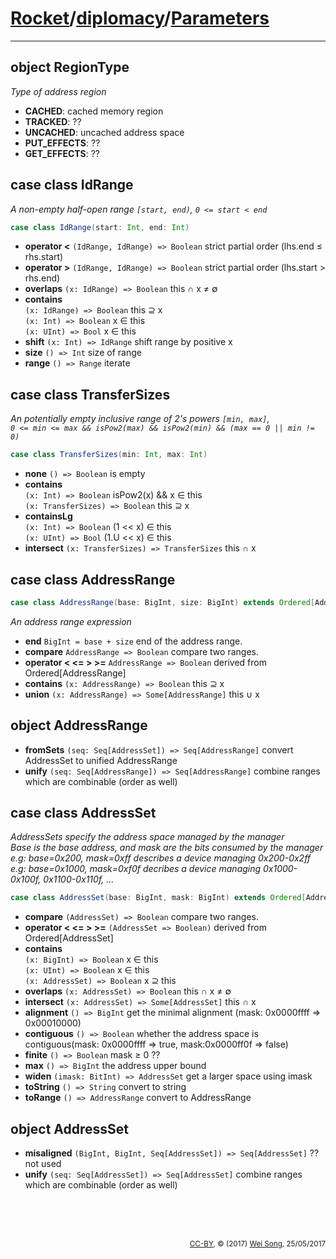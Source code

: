 [Rocket](../Readme.md)/[diplomacy](../diplomacy.md)/[Parameters](https://github.com/freechipsproject/rocket-chip/blob/master/src/main/scala/diplomacy/Parameters.scala)
=====================

**********************
object RegionType
------------------------------
*Type of address region*

+ **CACHED**: cached memory region
+ **TRACKED**: ??
+ **UNCACHED**: uncached address space
+ **PUT\_EFFECTS**: ??
+ **GET\_EFFECTS**: ??

case class IdRange
----------------------
*A non-empty half-open range `[start, end)`, `0 <= start < end`*

~~~scala
case class IdRange(start: Int, end: Int)
~~~

+ **operator <** `(IdRange, IdRange) => Boolean` strict partial order (lhs.end &le; rhs.start)
+ **operator >** `(IdRange, IdRange) => Boolean` strict partial order (lhs.start > rhs.end)
+ **overlaps** `(x: IdRange) => Boolean` this &cap; x &ne; &empty;
+ **contains** <br>
  `(x: IdRange) => Boolean` this &supe; x<br>
  `(x: Int) => Boolean` x &isin; this<br>
  `(x: UInt) => Bool` x &isin; this
+ **shift** `(x: Int) => IdRange` shift range by positive x
+ **size** `() => Int` size of range
+ **range** `() => Range` iterate

case class TransferSizes
--------------------------
*An potentially empty inclusive range of 2's powers `[min, max]`, <br>
`0 <= min <= max && isPow2(max) && isPow2(min) && (max == 0 || min != 0)`*

~~~scala
case class TransferSizes(min: Int, max: Int)
~~~

+ **none** `() => Boolean` is empty
+ **contains** <br>
  `(x: Int) => Boolean` isPow2(x) && x &isin; this<br>
  `(x: TransferSizes) => Boolean` this &supe; x
+ **containsLg**<br>
  `(x: Int) => Boolean` (1 << x) &isin; this<br>
  `(x: UInt) => Bool` (1.U << x) &isin; this
+ **intersect** `(x: TransferSizes) => TransferSizes` this &cap; x

case class AddressRange
---------------------------

~~~scala
case class AddressRange(base: BigInt, size: BigInt) extends Ordered[AddressRange]
~~~

*An address range expression*

+ **end** `BigInt = base + size` end of the address range.
+ **compare** `AddressRange => Boolean` compare two ranges.
+ **operator < <= > >=** `AddressRange => Boolean` derived from Ordered[AddressRange]
+ **contains** `(x: AddressRange) => Boolean` this &supe; x
+ **union** `(x: AddressRange) => Some[AddressRange]` this &cup; x

object AddressRange
----------------------------
+ **fromSets** `(seq: Seq[AddressSet]) => Seq[AddressRange]` convert AddressSet to unified AddressRange
+ **unify** `(seq: Seq[AddressRange]) => Seq[AddressRange]` combine ranges which are combinable (order as well)

case class AddressSet
----------------------------
*AddressSets specify the address space managed by the manager*<br>
*Base is the base address, and mask are the bits consumed by the manager*<br>
*e.g: base=0x200, mask=0xff describes a device managing 0x200-0x2ff*<br>
*e.g: base=0x1000, mask=0xf0f decribes a device managing 0x1000-0x100f, 0x1100-0x110f, ...*<br>

~~~scala
case class AddressSet(base: BigInt, mask: BigInt) extends Ordered[AddressSet]
~~~

+ **compare** `(AddressSet) => Boolean` compare two ranges.
+ **operator < <= > >=** `(AddressSet => Boolean)` derived from Ordered[AddressSet]
+ **contains** <br>
  `(x: BigInt) => Boolean` x &isin; this<br>
  `(x: UInt) => Boolean` x &isin; this<br>
  `(x: AddressSet) => Boolean` x &supe; this
+ **overlaps** `(x: AddressSet) => Boolean` this &cap; x &ne; &empty;
+ **intersect** `(x: AddressSet) => Some[AddressSet]` this &cap; x
+ **alignment** `() => BigInt` get the minimal alignment (mask: 0x0000ffff => 0x00010000)
+ **contiguous** `() => Boolean` whether the address space is contiguous(mask: 0x0000ffff => true, mask:0x0000ff0f => false)
+ **finite** `() => Boolean` mask &ge; 0 ??
+ **max** `() => BigInt` the address upper bound
+ **widen** `(imask: BitInt) => AddressSet` get a larger space using imask
+ **toString** `() => String` convert to string
+ **toRange** `() => AddressRange` convert to AddressRange

object AddressSet
----------------------------
+ **misaligned** `(BigInt, BigInt, Seq[AddressSet]) => Seq[AddressSet]` ?? not used
+ **unify** `(seq: Seq[AddressSet]) => Seq[AddressSet]` combine ranges which are combinable (order as well)




<br><br><br><p align="right"><sub>[CC-BY](https://creativecommons.org/licenses/by/3.0/), &copy; (2017) [Wei Song](mailto:wsong83@gmail.com), 25/05/2017</sub></p>

